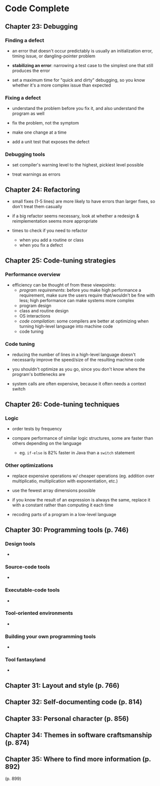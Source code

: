 # Code Complete

## Chapter 23: Debugging

### Finding a defect

* an error that doesn't occur predictably is usually an initialization error, timing issue, or dangling-pointer problem

* __stabilizing an error__: narrowing a test case to the simplest one that still produces the error

* set a maximum time for "quick and dirty" debugging, so you know whether it's a more complex issue than expected

### Fixing a defect

* understand the problem before you fix it, and also understand the program as well

* fix the problem, not the symptom

* make one change at a time

* add a unit test that exposes the defect

### Debugging tools

* set compiler's warning level to the highest, pickiest level possible

* treat warnings as errors

## Chapter 24: Refactoring

* small fixes (1-5 lines) are more likely to have errors than larger fixes, so don't treat them casually

* if a big refactor seems necessary, look at whether a redesign & reimplementation seems more appropriate

* times to check if you need to refactor
  - when you add a routine or class
  - when you fix a defect

## Chapter 25: Code-tuning strategies

### Performance overview

* efficiency can be thought of from these viewpoints:
  - _program requirements_: before you make high performance a requirement, make sure the users require that/wouldn't be fine with less; high performance can make systems more complex
  - program design
  - class and routine design
  - OS interactions
  - _code compilation_: some compilers are better at optimizing when turning high-level language into machine code
  - code tuning

### Code tuning

* reducing the number of lines in a high-level language doesn't necessarily improve the speed/size of the resulting machine code

* you shouldn't optimize as you go, since you don't know where the program's bottlenecks are

* system calls are often expensive, because it often needs a context switch

## Chapter 26: Code-tuning techniques

### Logic

* order tests by frequency

* compare performance of similar logic structures, some are faster than others depending on the language
  - eg. `if-else` is 82% faster in Java than a `switch` statement

### Other optimizations

* replace expensive operations w/ cheaper operations (eg. addition over multiplicatio, multiplication with exponentiation, etc.)

* use the fewest array dimensions possible

* if you know the result of an expression is always the same, replace it with a constant rather than computing it each time

* recoding parts of a program in a low-level language

## Chapter 30: Programming tools (p. 746)

### Design tools

*


### Source-code tools

*


### Executable-code tools

*


### Tool-oriented environments

*


### Building your own programming tools

*


### Tool fantasyland

*


## Chapter 31: Layout and style (p. 766)

## Chapter 32: Self-documenting code (p. 814)

## Chapter 33: Personal character (p. 856)

## Chapter 34: Themes in software craftsmanship (p. 874)

## Chapter 35: Where to find more information (p. 892)

(p. 899)
